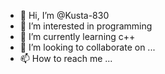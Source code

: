- 👋 Hi, I’m @Kusta-830
- 👀 I’m interested in programming
- 🌱 I’m currently learning c++
- 💞️ I’m looking to collaborate on ...
- 📫 How to reach me ...

<!---
Kusta-830/Kusta-830 is a ✨ special ✨ repository because its `README.md` (this file) appears on your GitHub profile.
You can click the Preview link to take a look at your changes.
--->

